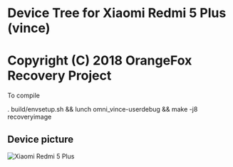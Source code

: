 # Device Tree for Xiaomi Redmi 5 Plus (vince)
# Copyright (C) 2018 OrangeFox Recovery Project

To compile

. build/envsetup.sh && lunch omni_vince-userdebug && make -j8 recoveryimage

## Device picture

![Xiaomi Redmi 5 Plus](https://i1.mifile.cn/f/i/17/redmi5/gallery_redmi5plus_list3.jpg "vince")
